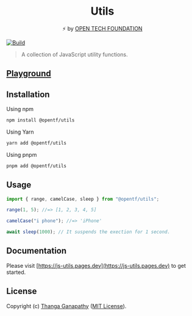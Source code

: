 <div align="center">

# Utils

⚡ by [OPEN TECH FOUNDATION](https://open-tech-foundation.pages.dev/)

</div>

[![Build](https://github.com/open-tech-foundation/js-utils/actions/workflows/build.yml/badge.svg)](https://github.com/open-tech-foundation/js-utils/actions/workflows/build.yml)

> A collection of JavaScript utility functions.

## [Playground](https://js-utils.pages.dev/playground)

## Installation

Using npm

```sh
npm install @opentf/utils
```

Using Yarn

```sh
yarn add @opentf/utils
```

Using pnpm

```sh
pnpm add @opentf/utils
```

## Usage

```ts
import { range, camelCase, sleep } from "@opentf/utils";

range(1, 5); //=> [1, 2, 3, 4, 5]

camelCase("i phone"); //=> 'iPhone'

await sleep(1000); // It suspends the exection for 1 second.
```

## Documentation

Please visit [https://js-utils.pages.dev](https://js-utils.pages.dev) to get started.

## License

Copyright (c) [Thanga Ganapathy](https://github.com/Thanga-Ganapathy) ([MIT License](./LICENSE)).
